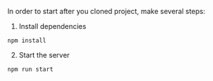 In order to start after you cloned project, make several steps:

1. Install dependencies

```
npm install
```

2. Start the server

```
npm run start
```
